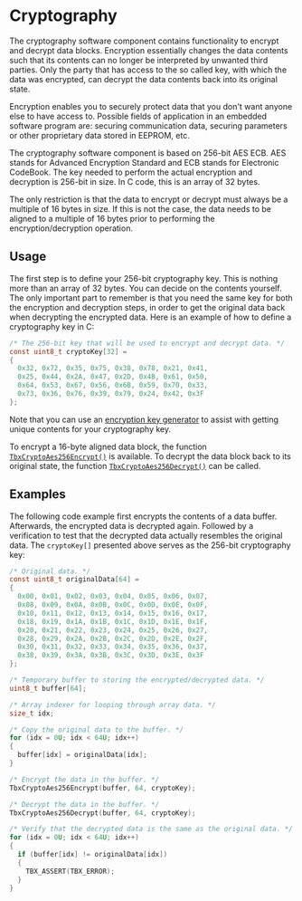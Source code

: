 # Cryptography

The cryptography software component contains functionality to encrypt and
decrypt data blocks. Encryption essentially changes the data contents such
that its contents can no longer be interpreted by unwanted third parties. Only
the party that has access to the so called key, with which the data was
encrypted, can decrypt the data contents back into its original state.

Encryption enables you to securely protect data that you don't want anyone else
to have access to. Possible fields of application in an embedded software
program are: securing communication data, securing parameters or other
proprietary data stored in EEPROM, etc.

The cryptography software component is based on 256-bit AES ECB. AES stands for
Advanced Encryption Standard and ECB stands for Electronic CodeBook. The key
needed to perform the actual encryption and decryption is 256-bit in size. In
C code, this is an array of 32 bytes.

The only restriction is that the data to encrypt or decrypt must always be a
multiple of 16 bytes in size. If this is not the case, the data needs to be
aligned to a multiple of 16 bytes prior to performing the encryption/decryption
operation.

## Usage

The first step is to define your 256-bit cryptography key. This is nothing more
than an array of 32 bytes. You can decide on the contents yourself. The only
important part to remember is that you need the same key for both the
encryption and decryption steps, in order to get the original data back when
decrypting the encrypted data. Here is an example of how to define a
cryptography key in C:

```c
/* The 256-bit key that will be used to encrypt and decrypt data. */
const uint8_t cryptoKey[32] =
{
  0x32, 0x72, 0x35, 0x75, 0x38, 0x78, 0x21, 0x41,
  0x25, 0x44, 0x2A, 0x47, 0x2D, 0x4B, 0x61, 0x50,
  0x64, 0x53, 0x67, 0x56, 0x6B, 0x59, 0x70, 0x33,
  0x73, 0x36, 0x76, 0x39, 0x79, 0x24, 0x42, 0x3F
};
```

Note that you can use an [encryption key generator](https://www.allkeysgenerator.com/Random/Security-Encryption-Key-Generator.aspx) to
assist with getting unique contents for your cryptography key.

To encrypt a 16-byte aligned data block, the function [`TbxCryptoAes256Encrypt()`](apiref.md#tbxcryptoaes256encrypt)
is available. To decrypt the data block back to its original state, the function
[`TbxCryptoAes256Decrypt()`](apiref.md#tbxcryptoaes256decrypt) can be called.

## Examples

The following code example first encrypts the contents of a data buffer.
Afterwards, the encrypted data is decrypted again. Followed by a verification
to test that the decrypted data actually resembles the original data. The
`cryptoKey[]` presented above serves as the 256-bit cryptography key:

```c
/* Original data. */
const uint8_t originalData[64] =
{
  0x00, 0x01, 0x02, 0x03, 0x04, 0x05, 0x06, 0x07,
  0x08, 0x09, 0x0A, 0x0B, 0x0C, 0x0D, 0x0E, 0x0F,
  0x10, 0x11, 0x12, 0x13, 0x14, 0x15, 0x16, 0x17,
  0x18, 0x19, 0x1A, 0x1B, 0x1C, 0x1D, 0x1E, 0x1F,
  0x20, 0x21, 0x22, 0x23, 0x24, 0x25, 0x26, 0x27,
  0x28, 0x29, 0x2A, 0x2B, 0x2C, 0x2D, 0x2E, 0x2F,
  0x30, 0x31, 0x32, 0x33, 0x34, 0x35, 0x36, 0x37,
  0x38, 0x39, 0x3A, 0x3B, 0x3C, 0x3D, 0x3E, 0x3F
};

/* Temporary buffer to storing the encrypted/decrypted data. */
uint8_t buffer[64];

/* Array indexer for looping through array data. */
size_t idx;

/* Copy the original data to the buffer. */
for (idx = 0U; idx < 64U; idx++)
{
  buffer[idx] = originalData[idx];
}

/* Encrypt the data in the buffer. */
TbxCryptoAes256Encrypt(buffer, 64, cryptoKey);

/* Decrypt the data in the buffer. */
TbxCryptoAes256Decrypt(buffer, 64, cryptoKey);

/* Verify that the decrypted data is the same as the original data. */
for (idx = 0U; idx < 64U; idx++)
{
  if (buffer[idx] != originalData[idx])
  {
    TBX_ASSERT(TBX_ERROR);
  }
}
```
